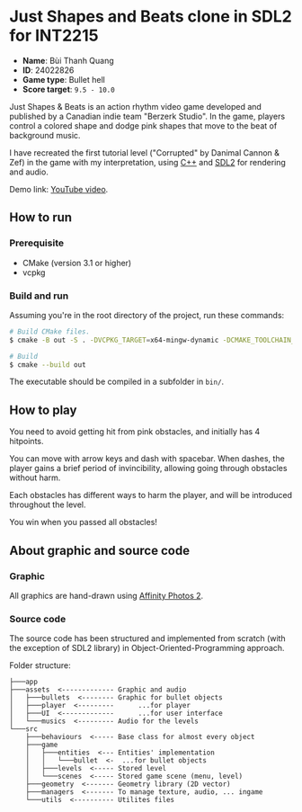 # Just Shapes and Beats clone in SDL2 for INT2215

- **Name**: Bùi Thanh Quang
- **ID**: 24022826
- **Game type**: Bullet hell
- **Score target**: `9.5 - 10.0`

Just Shapes & Beats is an action rhythm video game developed and published by a Canadian indie team "Berzerk Studio".
In the game, players control a colored shape and dodge pink shapes that move to the beat of background music.

I have recreated the first tutorial level ("Corrupted" by Danimal Cannon & Zef) in the game with my interpretation, using [C++](https://en.wikipedia.org/wiki/C++) and [SDL2](https://www.libsdl.org/) for rendering and audio.

Demo link: [YouTube video](https://youtu.be/g5tNeI9mOIs).

## How to run

### Prerequisite

- CMake (version 3.1 or higher)
- vcpkg

### Build and run

Assuming you're in the root directory of the project, run these commands:

```sh
# Build CMake files.
$ cmake -B out -S . -DVCPKG_TARGET=x64-mingw-dynamic -DCMAKE_TOOLCHAIN_FILE=%VCPKG_ROOT%\scripts\buildsystems\vcpkg.cmake

# Build
$ cmake --build out
```

The executable should be compiled in a subfolder in `bin/`.

## How to play

You need to avoid getting hit from pink obstacles, and initially has 4 hitpoints.

You can move with arrow keys and dash with spacebar.
When dashes, the player gains a brief period of invincibility, allowing going through obstacles without harm.

Each obstacles has different ways to harm the player, and will be introduced throughout the level.

You win when you passed all obstacles!

## About graphic and source code

### Graphic

All graphics are hand-drawn using [Affinity Photos 2](https://affinity.serif.com/en-us/photo/).

### Source code

The source code has been structured and implemented from scratch (with the exception of SDL2 library) in Object-Oriented-Programming approach.

Folder structure:
```
├───app
├───assets  <------------- Graphic and audio
│   ├───bullets  <-------- Graphic for bullet objects
│   ├───player  <---------      ...for player
│   ├───UI  <-------------      ...for user interface
│   └───musics  <--------- Audio for the levels
└───src
    ├───behaviours  <----- Base class for almost every object
    ├───game
    │   ├───entities  <--- Entities' implementation
    │   │   └───bullet  <-  ...for bullet objects
    │   ├───levels  <----- Stored level
    │   └───scenes  <----- Stored game scene (menu, level)
    ├───geometry  <------- Geometry library (2D vector)
    ├───managers  <------- To manage texture, audio, ... ingame
    └───utils  <---------- Utilites files
```
